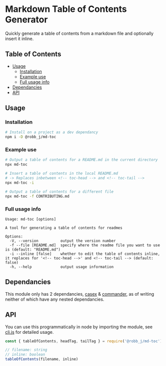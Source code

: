 # Markdown Table of Contents Generator

Quickly generate a table of contents from a markdown file and optionally insert it inline.

## Table of Contents

- [Usage](#usage)
  - [Installation](#installation)
  - [Example use](#example-use)
  - [Full usage info](#full-usage-info)
- [Dependancies](#dependancies)
- [API](#api)

## Usage

### Installation

```bash
# Install on a project as a dev dependancy
npm i -D @robb_j/md-toc
```

### Example use

```bash
# Output a table of contents for a README.md in the current directory
npx md-toc

# Insert a table of contents in the local README.md
# -> Replaces inbetween <!-- toc-head --> and <!-- toc-tail -->
npx md-toc -i

# Output a table of contents for a different file
npx md-toc -f CONTRIBUTING.md
```

### Full usage info

```
Usage: md-toc [options]

A tool for generating a table of contents for readmes

Options:
  -V, --version          output the version number
  -f --file [README.md]  specify where the readme file you want to use is (default: "README.md")
  -i --inline [false]    whether to edit the table of contents inline, it replaces for '<!-- toc-head -->' and <!-- toc-tail --> (default: false)
  -h, --help             output usage information
```

## Dependancies

This module only has 2 dependancies, [casex](https://npm.im/casex) & [commander](https://npm.im/commander),
as of writing neither of which have any nested dependancies.

## API

You can use this programmatically in node by importing the module,
see [cli.js](/src/cli.js) for detailed usage.

```js
const { tableOfContents, headTag, tailTag } = require('@robb_j/md-toc')

// filename: string
// inline: boolean
tableOfContents(filename, inline)
```
